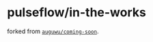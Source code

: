 # pulseflow/in-the-works

forked from [`auguwu/coming-soon`](https://github.com/auguwu/coming-soon).

